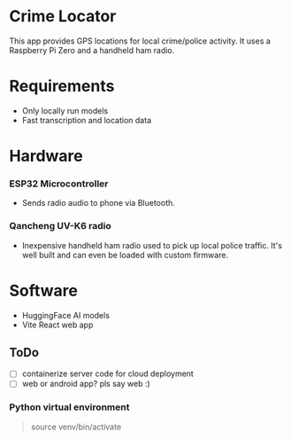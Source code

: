 # Crime Locator

This app provides GPS locations for local crime/police activity. It uses a Raspberry Pi Zero and a handheld ham radio.

# Requirements

-   Only locally run models
-   Fast transcription and location data

# Hardware

### ESP32 Microcontroller

-   Sends radio audio to phone via Bluetooth.

### Qancheng UV-K6 radio

-   Inexpensive handheld ham radio used to pick up local police traffic. It's well built and can even be loaded with custom firmware.

# Software

-   HuggingFace AI models
-   Vite React web app

## ToDo

-   [ ] containerize server code for cloud deployment
-   [ ] web or android app? pls say web :)

### Python virtual environment

> source venv/bin/activate
